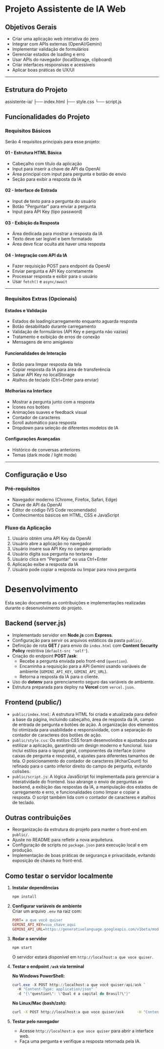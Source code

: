 # Projeto Assistente de IA Web

## Objetivos Gerais

- Criar uma aplicação web interativa do zero  
- Integrar com APIs externas (OpenAI/Gemini)  
- Implementar validação de formulários  
- Gerenciar estados de loading e erro  
- Usar APIs do navegador (localStorage, clipboard)  
- Criar interfaces responsivas e acessíveis  
- Aplicar boas práticas de UX/UI  

---

## Estrutura do Projeto

assistente-ia/
├── index.html
├── style.css
└── script.js

## Funcionalidades do Projeto

### Requisitos Básicos

Serão 4 requisitos principais para esse projeto:

#### 01 - Estrutura HTML Básica
- Cabeçalho com título da aplicação  
- Input para inserir a chave de API da OpenAI  
- Área principal com input para pergunta e botão de envio  
- Seção para exibir a resposta da IA  

#### 02 - Interface de Entrada
- Input de texto para a pergunta do usuário  
- Botão "Perguntar" para enviar a pergunta  
- Input para API Key (tipo password)  

#### 03 - Exibição da Resposta
- Área dedicada para mostrar a resposta da IA  
- Texto deve ser legível e bem formatado  
- Área deve ficar oculta até haver uma resposta  

#### 04 - Integração com API da IA
- Fazer requisição POST para endpoint da OpenAI  
- Enviar pergunta e API Key corretamente  
- Processar resposta e exibir para o usuário  
- Usar `fetch()` e `async/await`  

---

### Requisitos Extras (Opcionais)

#### Estados e Validação
- Estados de loading/carregamento enquanto aguarda resposta  
- Botão desabilitado durante carregamento  
- Validação de formulários (API Key e pergunta não vazias)  
- Tratamento e exibição de erros de conexão  
- Mensagens de erro amigáveis  

#### Funcionalidades de Interação
- Botão para limpar resposta da tela  
- Copiar resposta da IA para área de transferência  
- Salvar API Key no localStorage  
- Atalhos de teclado (Ctrl+Enter para enviar)  

#### Melhorias na Interface
- Mostrar a pergunta junto com a resposta  
- Ícones nos botões  
- Animações suaves e feedback visual  
- Contador de caracteres  
- Scroll automático para resposta  
- Dropdown para seleção de diferentes modelos de IA  

#### Configurações Avançadas
- Histórico de conversas anteriores  
- Temas (dark mode / light mode)  

---

## Configuração e Uso

### Pré-requisitos
- Navegador moderno (Chrome, Firefox, Safari, Edge)  
- Chave de API da OpenAI  
- Editor de código (VS Code recomendado)  
- Conhecimentos básicos em HTML, CSS e JavaScript  

### Fluxo da Aplicação

1. Usuário obtém uma API Key da OpenAI  
2. Usuário abre a aplicação no navegador  
3. Usuário insere sua API Key no campo apropriado  
4. Usuário digita sua pergunta no textarea  
5. Usuário clica em "Perguntar" ou usa Ctrl+Enter  
6. Aplicação exibe a resposta da IA  
7. Usuário pode copiar a resposta ou limpar para nova pergunta

# Desenvolvimento

Esta seção documenta as contribuições e implementações realizadas durante o desenvolvimento do projeto.

## Backend (server.js)

- Implementado servidor em **Node.js** com **Express**.
- Configuração para servir os arquivos estáticos da pasta `public/`.
- Definição de rota **GET /** para envio do `index.html` com **Content Security Policy** restritiva (`default-src 'self'`).
- Criação do endpoint **POST /ask**:
  - Recebe a pergunta enviada pelo front-end (`question`).
  - Encaminha a requisição para a API Gemini usando variáveis de ambiente (`GEMINI_API_KEY`, `GEMINI_API_URL`).
  - Retorna a resposta da IA para o cliente.
- Uso do **dotenv** para gerenciamento seguro das variáveis de ambiente.
- Estrutura preparada para deploy na **Vercel** com `vercel.json`.

## Frontend (public/)
- `public/index.html`: A estrutura HTML foi criada e atualizada para definir a base da página, incluindo cabeçalho, área de resposta da IA, campo de entrada de pergunta e botões de ação. A organização dos elementos foi otimizada para usabilidade e responsividade, com a separação do contador de caracteres dos botões de ação.
- `public/style.css`: Os estilos CSS foram desenvolvidos e ajustados para estilizar a aplicação, garantindo um design moderno e funcional. Isso inclui estilos para o layout geral, componentes da interface (como caixas de pergunta e resposta), e ajustes para diferentes tamanhos de tela. O posicionamento do contador de caracteres (#charCount) foi refinado para o canto inferior direito do campo de pergunta, evitando colisões.
- `public/script.js`: A lógica JavaScript foi implementada para gerenciar a interatividade do frontend. Isso abrange o envio de perguntas ao backend, a exibição das respostas da IA, a manipulação dos estados de carregamento e erro, e funcionalidades como limpar e copiar a resposta. O script também lida com o contador de caracteres e atalhos de teclado.

## Outras contribuições

- Reorganização da estrutura do projeto para manter o front-end em `public/`.
- Ajuste no README para refletir a nova arquitetura.
- Configuração de scripts no `package.json` para execução local e em produção.
- Implementação de boas práticas de segurança e privacidade, evitando exposição de chaves no front-end.

## Como testar o servidor localmente

1. **Instalar dependências**  
   ```bash
   npm install
   ```

2. **Configurar variáveis de ambiente**  
   Criar um arquivo `.env` na raiz com:
   ```ini
   PORT= a que você quiser
   GEMINI_API_KEY=sua_chave_aqui
   GEMINI_API_URL=https://generativelanguage.googleapis.com/v1beta/models/gemini-pro:generateContent
   ```

3. **Rodar o servidor**  
   ```bash
   npm start
   ```
   O servidor estará disponível em `http://localhost:a que voce quiser`.

4. **Testar o endpoint `/ask` via terminal**  


   **No Windows PowerShell:**
   ```powershell
   curl.exe -X POST http://localhost:a que você quiser/api/ask `
     -H "Content-Type: application/json" `
     -d "{\"question\": \"Qual é a capital do Brasil?\"}"
   ```

   **No Linux/Mac (bash/zsh):**
   ```bash
   curl -X POST http://localhost:a que voce quiser/ask      -H "Content-Type: application/json"      -d '{"question": "Qual é a capital do Brasil?"}'
   ```

5. **Testar pelo navegador**  
   - Acesse `http://localhost:a que voce quiser` para abrir a interface web.
   - Faça uma pergunta e verifique a resposta retornada pela IA.
